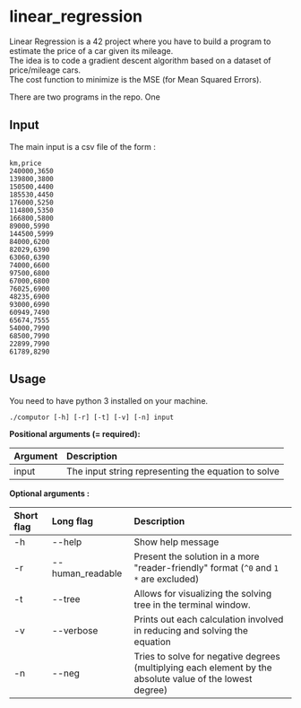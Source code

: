 # linear_regression

Linear Regression is a 42 project where you have to build a program to estimate the price of a car given its mileage.  
The idea is to code a gradient descent algorithm based on a dataset of price/mileage cars.  
The cost function to minimize is the MSE (for Mean Squared Errors).

There are two programs in the repo. One 

## Input

The main input is a csv file of the form :

```
km,price
240000,3650
139800,3800
150500,4400
185530,4450
176000,5250
114800,5350
166800,5800
89000,5990
144500,5999
84000,6200
82029,6390
63060,6390
74000,6600
97500,6800
67000,6800
76025,6900
48235,6900
93000,6990
60949,7490
65674,7555
54000,7990
68500,7990
22899,7990
61789,8290
```

## Usage

You need to have python 3 installed on your machine.

```./computor [-h] [-r] [-t] [-v] [-n] input```

**Positional arguments (= required):**

Argument         | Description              
:----------------|:-----------------------
input            | The input string representing the equation to solve|
  

**Optional arguments :**

Short flag       | Long flag              | Description
:----------------|:-----------------------| :---------------------------|
  -h             | --help                 | Show help message
  -r             | --human_readable       | Present the solution in a more "reader-friendly" format (`^0` and `1 *` are excluded)  
  -t             | --tree                 | Allows for visualizing the solving tree in the terminal window.
  -v             | --verbose              | Prints out each calculation involved in reducing and solving the equation
  -n             | --neg                  | Tries to solve for negative degrees (multiplying each element by the absolute value of the lowest degree)

